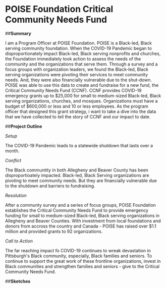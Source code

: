 # **POISE Foundation Critical Community Needs Fund**

##**Summary**

I am a Program Officer at POISE Foundation. POISE is a Black-led, Black serving community foundation.
When the COVID-19 Pandemic began to disproportionately impact Black-led, Black serving nonprofits and churches, the Foundation immediately took action to assess the needs of the community and the organizations that serve them.
Through a survey and a focus groups with organization leaders, we found the Black-led, Black serving organizations were pivoting their services to meet community needs. And, they were also financially vulnerable due to the shut-down.
POISE was able to use this data to create and fundraise for a new fund, the Critical Community Needs Fund (CCNF).
CCNF provides COVID-19 emergency grants up to $25,000 for small to medium-sized Black-led, Black serving organizations, churches, and mosques.
Organizations must have a budget of $600,000 or less and 10 or less employees.  As the program officer that designed this grant strategy, i want to take a dive into the data that we have collected to tell the story of CCNF and our impact to date.


##**Project Outline**

*Setup*

The COVID-19 Pandemic leads to a statewide shutdown that lasts over a month.

*Conflict*

The Black communtity in both Allegheny and Beaver County has been disproportioately impacted.  Black-led, Black Serving organizations are pivoting to meet community needs.  But they are financially vulnerable due to the shutdown and barriers to fundraising.

*Resolution*

After a communty survey and a series of focus groups, POISE Foundation establishes the Critical Community Needs Fund to provide emergency funding for small to medium-sized Black-led, Black serving organizations in Allegheny and Beaver Counties.  With investment from local foundations and donors from accross the country and Canada - POISE has raised over $1.1 million and provided grants to 92 organizations.

*Call to Action*

The far reaching impact fo COVID-19 continues to wreak devastation in Pittsburgh's Black community, especially, Black families and seniors. To continue to support the great work of these frontline organizations, invest in Black communities and strengthen families and seniors - give to the Critical Community Needs Fund.

##**Sketches**



